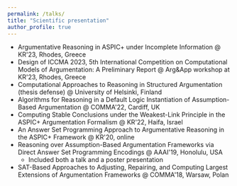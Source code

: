 ```yaml
---
permalink: /talks/
title: "Scientific presentation"
author_profile: true
---
```


- Argumentative Reasoning in ASPIC+ under Incomplete Information @ KR'23, Rhodes, Greece
- Design of ICCMA 2023, 5th International Competition on Computational Models of Argumentation: A Preliminary Report @ Arg&App workshop at KR'23, Rhodes, Greece
- Computational Approaches to Reasoning in Structured Argumentation (thesis defense) @ University of Helsinki, Finland
- Algorithms for Reasoning in a Default Logic Instantiation of Assumption-Based Argumentation @ COMMA'22, Cardiff, UK
- Computing Stable Conclusions under the Weakest-Link Principle in the ASPIC+ Argumentation Formalism @ KR'22, Haifa, Israel
- An Answer Set Programming Approach to Argumentative Reasoning in the ASPIC+ Framework @ KR'20, online
- Reasoning over Assumption-Based Argumentation Frameworks via Direct Answer Set Programming Encodings @ AAAI'19, Honolulu, USA
    - Included both a talk and a poster presentation
- SAT-Based Approaches to Adjusting, Repairing, and Computing Largest Extensions of Argumentation Frameworks @ COMMA'18, Warsaw, Polan
